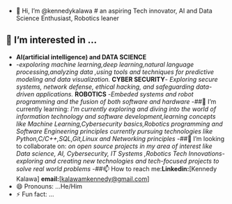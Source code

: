 - 👋 Hi, I’m @kennedykalawa
      # an aspiring Tech innovator, AI and Data Science Enthusiast, Robotics leaner
## 👀 I’m interested in ...
- **AI(artificial intelligence) and DATA SCIENCE**
- -*expoloring machine learning,deep learning,natural language processing,analyzing data ,using tools and techniques for predictive modeling and data visualization.*
  **CYBER SECURITY**-
  *Exploring secure systems, network defense, ethical hacking, and safeguarding data-driven applications.*
  **ROBOTICS**
  -*Embeded systems and robot programming and the fusion of both software and hardware*
-##🌱 I’m currently learning:
  *I'm currently exploring and diving into the world of information technology and software development,learning concepts like Machine Learning,Cybersecurity basics,Robotics          programming and Software Engineering principles*
  *currently pursuing technologies like Python,C/C++,SQL,Git,Linux and Networking principles*
-##💞️ I’m looking to collaborate on: 
  *on open source projects in my area of interest like Data science, AI, Cybersecurity, IT Systems ,Robotics*
  *Tech Innovations-exploring and creating new technologies and tech-focused projects to solve real world problems*
-##📫 How to reach me:**Linkedin:**[Kennedy Kalawa]
                     **email:**[kalawamkennedy@gmail.com]
- 😄 Pronouns: ...He/Him
- ⚡ Fun fact: ...

<!---
kennedykalawa/kennedykalawa is a ✨ special ✨ repository because its `README.md` (this file) appears on your GitHub profile.
You can click the Preview link to take a look at your changes.
--->

